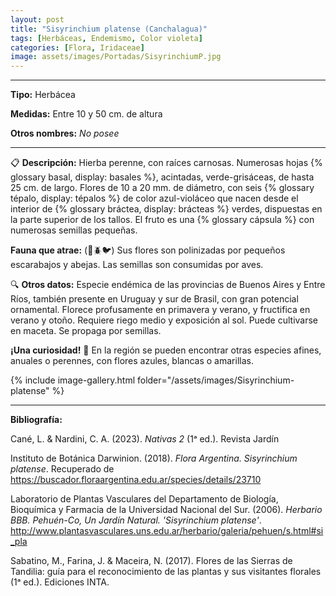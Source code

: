 ```yaml
---
layout: post
title: "Sisyrinchium platense (Canchalagua)"
tags: [Herbáceas, Endemismo, Color violeta]
categories: [Flora, Iridaceae]
image: assets/images/Portadas/SisyrinchiumP.jpg
---
```


***

**Tipo:** Herbácea

**Medidas:** Entre 10 y 50 cm. de altura

**Otros nombres:** *No posee*

***

📋 **Descripción:** Hierba perenne, con raíces carnosas. Numerosas hojas {% glossary basal, display: basales %}, acintadas, verde-grisáceas, de hasta 25 cm. de largo. Flores de 10 a 20 mm. de diámetro, con seis {% glossary tépalo, display: tépalos %} de color azul-violáceo que nacen desde el interior de {% glossary bráctea, display: brácteas %} verdes, dispuestas en la parte superior de los tallos. El fruto es una {% glossary cápsula %} con numerosas semillas pequeñas.

**Fauna que atrae:** (🐝🪲🐦) Sus flores son polinizadas por pequeños escarabajos y abejas. Las semillas son consumidas por aves.

🔍 **Otros datos:** Especie endémica de las provincias de Buenos Aires y Entre Ríos, también presente en Uruguay y sur de Brasil, con gran potencial ornamental. Florece profusamente en primavera y verano, y fructifica en verano y otoño. Requiere riego medio y exposición al sol. Puede cultivarse en maceta. Se propaga por semillas.

**¡Una curiosidad!** 👀 En la región se pueden encontrar otras especies afines, anuales o perennes, con flores azules, blancas o amarillas.

 {% include image-gallery.html folder="/assets/images/Sisyrinchium-platense" %}

***

**Bibliografía:**

Cané, L. & Nardini, C. A. (2023). *Nativas 2* (1ᵃ ed.). Revista Jardín

Instituto de Botánica Darwinion. (2018). *Flora Argentina. Sisyrinchium platense*. Recuperado de https://buscador.floraargentina.edu.ar/species/details/23710

Laboratorio de Plantas Vasculares del Departamento de Biología, Bioquímica y Farmacia de la Universidad Nacional del Sur. (2006). *Herbario BBB. Pehuén-Co, Un Jardín Natural. 'Sisyrinchium platense'*. http://www.plantasvasculares.uns.edu.ar/herbario/galeria/pehuen/s.html#si_pla

Sabatino, M., Farina, J. & Maceira, N. (2017). Flores de las Sierras de Tandilia: guía para el reconocimiento de las plantas y sus visitantes florales (1ᵃ ed.). Ediciones INTA.
